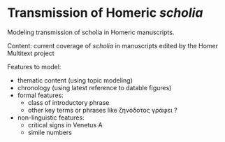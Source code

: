 # Transmission of Homeric *scholia*


Modeling transmission of scholia in Homeric manuscripts.

Content: current coverage of *scholia* in manuscripts edited by the Homer Multitext project


Features to model:

- thematic content (using topic modeling)
- chronology (using latest reference to datable figures)
- formal features:
    - class of introductory phrase
    - other key terms or phrases like ζηνόδοτος γράφει ?
- non-linguistic features:
    - critical signs in Venetus A
    - simile numbers


